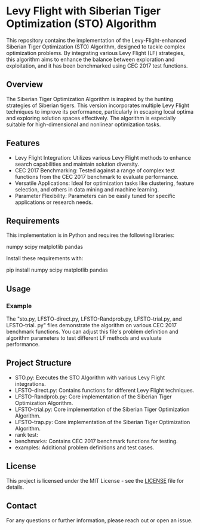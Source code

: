 # Levy Flight with Siberian Tiger Optimization (STO) Algorithm

This repository contains the implementation of the Levy-Flight-enhanced Siberian Tiger Optimization (STO) Algorithm, designed to tackle complex optimization problems. By integrating various Levy Flight (LF) strategies, this algorithm aims to enhance the balance between exploration and exploitation, and it has been benchmarked using CEC 2017 test functions.

## Overview

The Siberian Tiger Optimization Algorithm is inspired by the hunting strategies of Siberian tigers. This version incorporates multiple Levy Flight techniques to improve its performance, particularly in escaping local optima and exploring solution spaces effectively. The algorithm is especially suitable for high-dimensional and nonlinear optimization tasks.

## Features

- Levy Flight Integration: Utilizes various Levy Flight methods to enhance search capabilities and maintain solution diversity.
- CEC 2017 Benchmarking: Tested against a range of complex test functions from the CEC 2017 benchmark to evaluate performance.
- Versatile Applications: Ideal for optimization tasks like clustering, feature selection, and others in data mining and machine learning.
- Parameter Flexibility: Parameters can be easily tuned for specific applications or research needs.

## Requirements

This implementation is in Python and requires the following libraries:

numpy
scipy
matplotlib
pandas


Install these requirements with:

pip install numpy scipy matplotlib pandas

## Usage


### Example

The "sto.py, LFSTO-direct.py, LFSTO-Randprob.py, LFSTO-trial.py, and LFSTO-trial. py" files demonstrate the algorithm on various CEC 2017 benchmark functions. You can adjust this file's problem definition and algorithm parameters to test different LF methods and evaluate performance.

## Project Structure

- STO.py: Executes the STO Algorithm with various Levy Flight integrations.
- LFSTO-direct.py: Contains functions for different Levy Flight techniques.
- LFSTO-Randprob.py: Core implementation of the Siberian Tiger Optimization Algorithm.
- LFSTO-trial.py: Core implementation of the Siberian Tiger Optimization Algorithm.
- LFSTO-trap.py: Core implementation of the Siberian Tiger Optimization Algorithm.
- rank test: 
- benchmarks: Contains CEC 2017 benchmark functions for testing.
- examples: Additional problem definitions and test cases.



## License

This project is licensed under the MIT License - see the [LICENSE](LICENSE) file for details.

## Contact

For any questions or further information, please reach out or open an issue.
